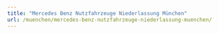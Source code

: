 ```yaml
---
title: "Mercedes Benz Nutzfahrzeuge Niederlassung München"
url: /muenchen/mercedes-benz-nutzfahrzeuge-niederlassung-muenchen/
---
```

